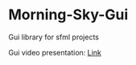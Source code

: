 # Morning-Sky-Gui
Gui library for sfml projects 

Gui video presentation: [Link](https://www.youtube.com/watch?v=9SZov9VHb7I)
